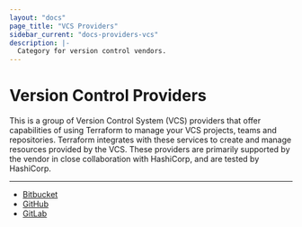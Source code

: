 ```yaml
---
layout: "docs"
page_title: "VCS Providers"
sidebar_current: "docs-providers-vcs"
description: |-
  Category for version control vendors.
---
```


# Version Control Providers

This is a group of Version Control System (VCS) providers that offer
capabilities of using Terraform to manage your VCS projects, teams and
repositories. Terraform integrates with these services to create and manage
resources provided by the VCS. These providers are primarily supported by the
vendor in close collaboration with HashiCorp, and are tested by HashiCorp.

---


- [Bitbucket](/docs/providers/bitbucket/index.html)
- [GitHub](/docs/providers/github/index.html)
- [GitLab](/docs/providers/gitlab/index.html)
